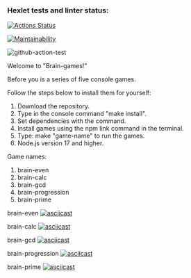 ### Hexlet tests and linter status:

[![Actions Status](https://github.com/Nesaq/frontend-project-lvl1/workflows/hexlet-check/badge.svg)](https://github.com/Nesaq/frontend-project-lvl1/actions)

[![Maintainability](https://api.codeclimate.com/v1/badges/a99a88d28ad37a79dbf6/maintainability)](https://codeclimate.com/github/codeclimate/codeclimate/maintainability)

![github-action-test](https://github.com/Nesaq/frontend-project-lvl1/actions/workflows/github-action-test.yml/badge.svg)

Welcome to "Brain-games!"

Before you is a series of five console games.

Follow the steps below to install them for yourself:

1. Download the repository.
2. Type in the console command "make install".
3. Set dependencies with the command.
4. Install games using the npm link command in the terminal.
5. Type: make "game-name" to run the games.
6. Node.js version 17 and higher.

Game names:

1. brain-even
2. brain-calc
3. brain-gcd
4. brain-progression
5. brain-prime

brain-even
[![asciicast](https://asciinema.org/a/457842.svg)](https://asciinema.org/a/457842)

brain-calc
[![asciicast](https://asciinema.org/a/457848.svg)](https://asciinema.org/a/457848)

brain-gcd
[![asciicast](https://asciinema.org/a/457852.svg)](https://asciinema.org/a/457852)

brain-progression
[![asciicast](https://asciinema.org/a/457854.svg)](https://asciinema.org/a/457854)

brain-prime
[![asciicast](https://asciinema.org/a/457858.svg)](https://asciinema.org/a/457858)

